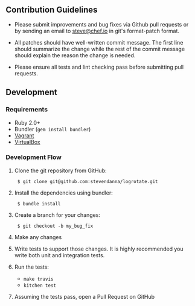 ## Contribution Guidelines

- Please submit improvements and bug fixes via Github pull requests or
  by sending an email to steve@chef.io in git's format-patch
  format.

- All patches should have well-written commit message.  The first line
  should summarize the change while the rest of the commit message
  should explain the reason the change is needed.

- Please ensure all tests and lint checking pass before submitting
  pull requests.

## Development

### Requirements

- Ruby 2.0+
- Bundler (`gem install bundler`)
- [Vagrant](https://vagrantup.com)
- [VirtualBox](https://virtualbox.org)

### Development Flow

1. Clone the git repository from GitHub:

        $ git clone git@github.com:stevendanna/logrotate.git

2. Install the dependencies using bundler:

        $ bundle install

3. Create a branch for your changes:

        $ git checkout -b my_bug_fix

4. Make any changes

5. Write tests to support those changes. It is highly recommended you
   write both unit and integration tests.

6. Run the tests:
    - `make travis`
    - `kitchen test`

7. Assuming the tests pass, open a Pull Request on GitHub
